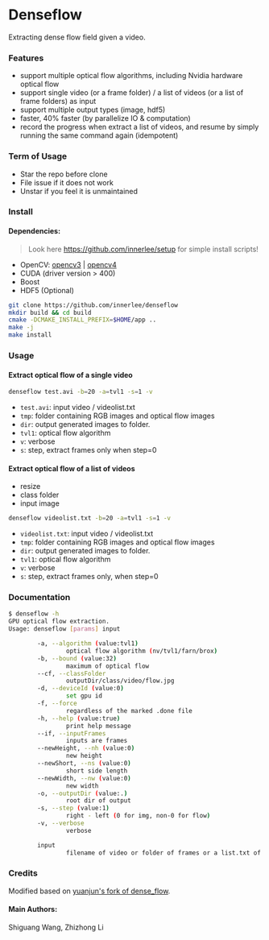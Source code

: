 # Denseflow

Extracting dense flow field given a video.

### Features

- support multiple optical flow algorithms, including Nvidia hardware optical flow
- support single video (or a frame folder) / a list of videos (or a list of frame folders) as input
- support multiple output types (image, hdf5)
- faster, 40% faster (by parallelize IO & computation)
- record the progress when extract a list of videos, and resume by simply running the same command again (idempotent)

### Term of Usage

- Star the repo before clone
- File issue if it does not work
- Unstar if you feel it is unmaintained

### Install

#### Dependencies:

> Look here https://github.com/innerlee/setup for simple install scripts!

- OpenCV:
[opencv3](https://www.learnopencv.com/install-opencv3-on-ubuntu/) |
[opencv4](https://www.learnopencv.com/install-opencv-4-on-ubuntu-16-04/)
- CUDA (driver version > 400)
- Boost
- HDF5 (Optional)

```bash
git clone https://github.com/innerlee/denseflow
mkdir build && cd build
cmake -DCMAKE_INSTALL_PREFIX=$HOME/app ..
make -j
make install
```

### Usage

#### Extract optical flow of a single video

```bash
denseflow test.avi -b=20 -a=tvl1 -s=1 -v
```

- `test.avi`: input video / videolist.txt
- `tmp`: folder containing RGB images and optical flow images
- `dir`: output generated images to folder.
- `tvl1`: optical flow algorithm
- `v`: verbose
- `s`: step, extract frames only when step=0

#### Extract optical flow of a list of videos

* resize
* class folder
* input image

```bash
denseflow videolist.txt -b=20 -a=tvl1 -s=1 -v
```

- `videolist.txt`: input video / videolist.txt
- `tmp`: folder containing RGB images and optical flow images
- `dir`: output generated images to folder.
- `tvl1`: optical flow algorithm
- `v`: verbose
- `s`: step, extract frames only, when step=0

### Documentation

```bash
$ denseflow -h
GPU optical flow extraction.
Usage: denseflow [params] input

        -a, --algorithm (value:tvl1)
                optical flow algorithm (nv/tvl1/farn/brox)
        -b, --bound (value:32)
                maximum of optical flow
        --cf, --classFolder
                outputDir/class/video/flow.jpg
        -d, --deviceId (value:0)
                set gpu id
        -f, --force
                regardless of the marked .done file
        -h, --help (value:true)
                print help message
        --if, --inputFrames
                inputs are frames
        --newHeight, --nh (value:0)
                new height
        --newShort, --ns (value:0)
                short side length
        --newWidth, --nw (value:0)
                new width
        -o, --outputDir (value:.)
                root dir of output
        -s, --step (value:1)
                right - left (0 for img, non-0 for flow)
        -v, --verbose
                verbose

        input
                filename of video or folder of frames or a list.txt of those
```

### Credits

Modified based on [yuanjun's fork of dense_flow](https://github.com/yjxiong/dense_flow).

#### Main Authors:

Shiguang Wang, Zhizhong Li
